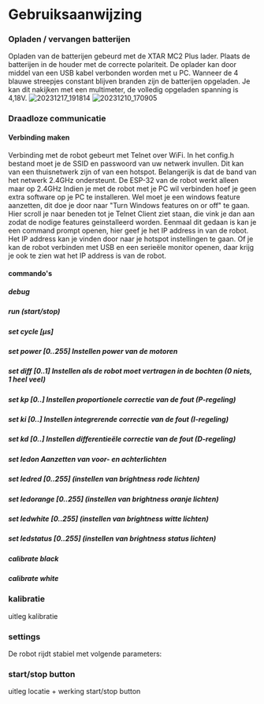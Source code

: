 # Gebruiksaanwijzing

### Opladen / vervangen batterijen
Opladen van de batterijen gebeurd met de XTAR MC2 Plus lader. Plaats de batterijen in de houder met de correcte polariteit. De oplader kan door middel van een USB kabel verbonden worden met u PC. Wanneer de 4 blauwe streepjes constant blijven branden zijn de batterijen opgeladen. Je kan dit nakijken met een multimeter, de volledig opgeladen spanning is 4,18V.
![20231217_191814](https://github.com/Mouse703/Linefollower/assets/76005221/09fd5c1a-2c0e-4e07-a77b-8a387048093c)
![20231210_170905](https://github.com/Mouse703/Linefollower/assets/76005221/feda0d32-787f-4392-ab9b-a30f92c13fbb)


### Draadloze communicatie
#### Verbinding maken
Verbinding met de robot gebeurt met Telnet over WiFi. In het config.h bestand moet je de SSID en passwoord van uw netwerk invullen. Dit kan van een thuisnetwerk zijn of van een hotspot. Belangerijk is dat de band van het netwerk 2.4GHz ondersteunt. De ESP-32 van de robot werkt alleen maar op 2.4GHz
Indien je met de robot met je PC wil verbinden hoef je geen extra software op je PC te installeren. Wel moet je een windows feature aanzetten, dit doe je door naar "Turn Windows features on or off" te gaan. Hier scroll je naar beneden tot je Telnet Client ziet staan, die vink je dan aan zodat de nodige features geinstalleerd worden. Eenmaal dit gedaan is kan je een command prompt openen, hier geef je het IP address in van de robot. Het IP address kan je vinden door naar je hotspot instellingen te gaan. Of je kan de robot verbinden met USB en een serieële monitor openen, daar krijg je ook te zien wat het IP address is van de robot.

#### commando's
##### debug
##### run (start/stop)  
##### set cycle [µs]  
##### set power [0..255]  Instellen power van de motoren
##### set diff [0..1]     Instellen als de robot moet vertragen in de bochten (0 niets, 1 heel veel)
##### set kp [0..]        Instellen proportionele correctie van de fout (P-regeling)
##### set ki [0..]        Instellen integrerende correctie van de fout (I-regeling)
##### set kd [0..]        Instellen differentieële correctie van de fout (D-regeling)
##### set ledon  Aanzetten van voor- en achterlichten
##### set ledred [0..255]  (instellen van brightness rode lichten)
##### set ledorange [0..255]  (instellen van brightness oranje lichten)
##### set ledwhite [0..255]  (instellen van brightness witte lichten)
##### set ledstatus [0..255]  (instellen van brightness status lichten)
##### calibrate black  
##### calibrate white  

### kalibratie
uitleg kalibratie  

### settings
De robot rijdt stabiel met volgende parameters:  

### start/stop button
uitleg locatie + werking start/stop button
